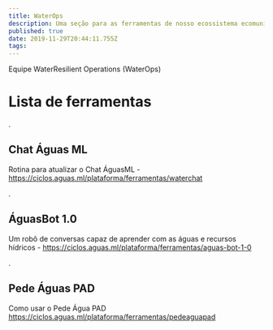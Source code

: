 ```yaml
---
title: WaterOps
description: Uma seção para as ferramentas de nosso ecossistema ecomunicativo
published: true
date: 2019-11-29T20:44:11.755Z
tags: 
---
```


Equipe WaterResilient Operations (WaterOps)


# Lista de ferramentas

.
## Chat Águas ML

Rotina para atualizar o Chat ÁguasML - https://ciclos.aguas.ml/plataforma/ferramentas/waterchat

.
## ÁguasBot 1.0

Um robô de conversas capaz de aprender com as águas e recursos hídricos - https://ciclos.aguas.ml/plataforma/ferramentas/aguas-bot-1-0

.
## Pede Águas PAD

Como usar o Pede Água PAD
https://ciclos.aguas.ml/plataforma/ferramentas/pedeaguapad